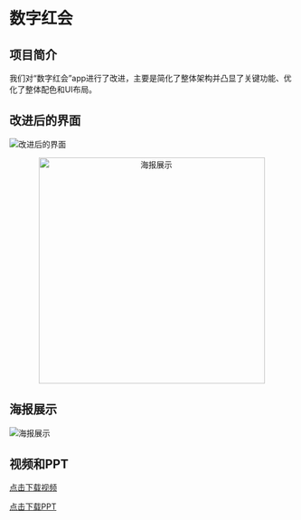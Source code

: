# 数字红会

## 项目简介

我们对“数字红会”app进行了改进，主要是简化了整体架构并凸显了关键功能、优化了整体配色和UI布局。

## 改进后的界面

![改进后的界面](../assets/3_界面稿.png)

<center><img src="./assets/海报 (2).png" alt="海报展示" width="400"></center>

## 海报展示

![海报展示](../assets/数字红会海报.png)

## 视频和PPT

[点击下载视频](../assets/数字红会视频.mp4)

[点击下载PPT](../assets/压缩数字红会PPT.pdf)
